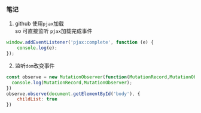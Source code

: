### 笔记
1. github 使用`pjax`加载  
so 可直接监听 `pjax`加载完成事件
```js
window.addEventListener('pjax:complete', function (e) {
    console.log(e);
});
```
2. 监听`dom`改变事件
```js
const observe = new MutationObserver(function(MutationRecord,MutationObserver) {
  console.log(MutationRecord,MutationObserver);
})
observe.observe(document.getElementById('body'), {
    childList: true
})
```